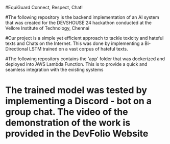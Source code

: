 #EquiGuard
Connect, Respect, Chat!

#The following repository is the backend implementation of an AI system that was created for the DEVSHOUSE'24 hackathon conducted at the Vellore Institute of Technology, Chennai

#Our project is a simple yet efficient approach to tackle toxicity and hateful texts and Chats on the Internet. This was done by implementing a Bi-Directional LSTM trained on a vast corpus of hateful texts.

#The following repository contains the 'app' folder that was dockerized and deployed into AWS Lambda Function. This is to provide a quick and seamless integration with the existing systems

# The trained model was tested by implementing a Discord - bot on a group chat. The video of the demonstration of the work is provided in the DevFolio Website
